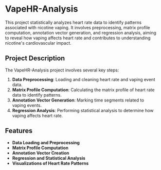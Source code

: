 # VapeHR-Analysis
This project statistically analyzes heart rate data to identify patterns associated with nicotine vaping. It involves preprocessing, matrix profile computation, annotation vector generation, and regression analysis, aiming to reveal how vaping affects heart rate and contributes to understanding nicotine's cardiovascular impact.
## Project Description

The VapeHR-Analysis project involves several key steps:
1. **Data Preprocessing**: Loading and cleaning heart rate and vaping event data.
2. **Matrix Profile Computation**: Calculating the matrix profile of heart rate data to identify patterns.
3. **Annotation Vector Generation**: Marking time segments related to vaping events.
4. **Regression Analysis**: Performing statistical analysis to determine how vaping affects heart rate.

## Features

- **Data Loading and Preprocessing**
- **Matrix Profile Computation**
- **Annotation Vector Creation**
- **Regression and Statistical Analysis**
- **Visualizations of Heart Rate Patterns**
